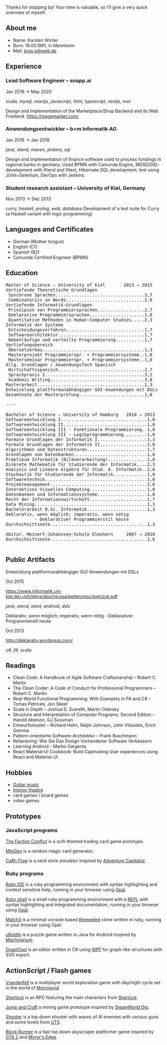 
Thanks for stopping by! Your time is valuable, so I'll give a very quick overview of myself:

## About me

- Name: Karsten Winter
- Born:	18.05.1991, in Mannheim
- Mail:	brox.p@web.de

## Experience

### Lead Software Engineer – snapp.ai 		 		
Jan 2018 → May 2020
 
*scala, mysql, reactjs, javascript, html, typescript, nextjs, rest*

Design and Implementation of the Marketplace/Shop Backend and its Web Frontend. https://magemarket.com/

### Anwendungsentwickler – b+m Informatik AG
Jan 2016 → Jan 2018

*java, xtend, maven, jenkins, sql*

Design and Implementation of finance software used to process fundings in regional banks in germany. Used BPMN with Camunda Engine, MDSD/DSL-development with Xtend and Xtext, Hibernate SQL development, test using JUnit+Selenium, DevOps with Jenkins.

### Student research assistant – University of Kiel, Germany
Nov 2013 → Dec 2013

*curry, haskell, prolog, web, database*
Development of a test suite for Curry (a Haskell variant with logic programming)


## Languages and Certificates

- German (Mother tongue)
- English (C1)
- Spanish (B2)
- Camunda Certified Engineer (BPMN)

## Education

<pre>
Master of Science – University of Kiel       2013 → 2015
Vertiefende Theoretische Grundlagen
 Synchrone Sprachen..................................3,7
 Combinatorics on Words..............................2,0
Vertiefende Informatik-Grundlagen
 Prinzipien von Programmiersprachen..................2,7
 Deklarative Programmiersprachen.....................1,0
 Quantitative Methoden in Human-Computer Studies.....2,3
Informatik der Systeme
 Entscheidungsverfahren..............................1,7
 Softwarearchitektur.................................1,7
 Nebenläufige und verteilte Programmierung...........1,7
Vertiefungsbereich
 Übersetzerbau.......................................1,3
 Masterprojekt Programmierspr. + Programmiersysteme..1,0
 Masterseminar Programmierspr. + Programmiersysteme..1,0
Allg. Grundlagen / Anwendungsfach Spanisch
 Wirtschaftsspanisch.................................2,7
 Sprachpraxis 2......................................3,2
 Academic Writing....................................3,0
Masterarbeit.........................................1,3
Entwicklung plattformunabhängiger GUI-Anwendungen mit DSLs
Gesamtnote der Masterprüfung.........................1,6

----

Bachelor of Science – University of Hamburg   2010 → 2013
Softwareentwicklung I.................................1,0
Softwareentwicklung II................................1,0
Softwareentwicklung III - Funktionale Programmierung..1,0
Softwareentwicklung III - Logikprogrammierung.........1,0
Formale Grundlagen der Informatik I...................1,3
Formale Grundlagen der Informatik II..................1,0
Algorithmen und Datenstrukturen.......................1,7
Grundlagen von Datenbanken............................1,0
Praktikum Informatik (Bildverarbeitung)...............1,0
Diskrete Mathematik für Studierende der Informatik....2,3
Analysis und Lineare Algebra für Stud. d. Informatik..2,0
Stochastik für Studierende der Informatik.............1,0
Softwaretechnik.......................................1,0
Projektmanagement.....................................2,0
Interaktives Visuelles Computing......................1,0
Datenbanken und Informationssysteme...................1,0
Recht der Informationswirtschaft......................1,7
Data Mining...........................................1,3
Bachelorarbeit B.Sc. Informatik.......................1,3
Deklarativ, wenn möglich; imperativ, wenn nötig
           - Deklarativer Programmierstil heute
Durchschnittsnote.....................................1,3

Abitur, Meinert-Johannsen-Schule Elmshorn     2007 → 2010
Durchschnittsnote.....................................1,6

</pre>

## Public Artifacts

Entwicklung plattformunabhängiger GUI-Anwendungen mit DSLs

Oct 2015

https://www.informatik.uni-kiel.de/~mh/lehre/abschlussarbeiten/msc/pietrzyk.pdf

*java, xtend, xtext, android, dsls*

Deklarativ, wenn möglich; imperativ, wenn nötig - Deklarativer Programmierstil heute

Oct 2013

http://deklarativ.wordpress.com/

*c#, f#, scala*

## Readings

- Clean Code: A Handbook of Agile Software Craftsmanship – Robert C. Martin
- The Clean Coder: A Code of Conduct for Professional Programmers – Robert C. Martin
- Real-World Functional Programming: With Examples in F# and C# – Tomas Petricek, Jon Skeet
- Scala in Depth – Joshua D. Suereth, Martin Odersky
- Structure and Interpretation of Computer Programs, Second Edition – Harold Abelson, GJ Sussman 
- Entwurfsmuster – Richard Helm, Ralph Johnson, John Vlissides, Erich Gamma
- Pattern-orientierte Software-Architektur  –  Frank Buschmann
- Refactoring: Wie Sie Das Design Vorhandener Software Verbessern 
- Learning Android – Marko Gargenta 
- React Material‑UI Cookbook: Build Captivating User experiences using React and Material-UI

## Hobbies

- [Guitar music](https://soundcloud.com/karstenwinter)
- [Improv theatre](https://facebook.com/eukalyptussalat)
- card games / board games
- video games

## Prototypes

### JavaScript programs

[The Faction Conflict](factions.md) is a scifi-themed trading card game prototype.

[MtgGen](mtggen.md) is a random magic card generator.

[Ca$h Flow](cf.md) is a nerd store simulator inspired by [Adventure Capitalist](https://en.wikipedia.org/wiki/Adventure_Capitalist).

### Ruby programs

[Ruby IDE](ruby-ide.md) is a ruby programming environment with syntax highlighting and context sensitive help, running in your browser using [Opal](http://opalrb.org).

[Ruby shell](ruby-shell.md) is a small ruby programming environment with a [REPL](https://en.wikipedia.org/wiki/REPL) with syntax highlighting and integrated documentation, running in your browser using [Opal](http://opalrb.org).

[Match3](ruby-match3.md) is a minimal console based [Bejeweled](https://en.wikipedia.org/wiki/Bejeweled) clone written in ruby, running in your browser using Opal.

<!--
### .NET programs

[Angry Nerd](angry-nerd.md) is a 2D platformer game written in C# using the Unity engine that features a generated levels and is cross-platform (Desktop, Browser, Mobile).

[Control Mindstorms](control-mindstorms.md) is an F# program that can read sensors of and send commands to the Mindstorms EV3.

[Flatmania](flatmania.md) is a 2D driving game written in C# using [XNA](https://en.wikipedia.org/wiki/Microsoft_XNA) that features a powerful physics engine and externally defined levels.

[Silver City](silver-city.md) is a small editor for [SimCity 2000](https://en.wikipedia.org/wiki/SimCity_2000) cities written in C# using Silverlight.
-->

[uRiddle](uriddle.md) is a puzzle game written in Java for Android inspired by [Machinarium](https://en.wikipedia.org/wiki/Machinarium).

[GraphTool](graphtool.md) is an editor written in C# using [WPF](https://en.wikipedia.org/wiki/Windows_Presentation_Foundation) for graph-like structures with SVG export.

<!--
## JVM programs

[Clean stacktrace](clean-stacktrace.md) is a small Xtend program that filters out irrelevant lines of a stacktrace that was previously loaded into the clipboard.

[Active annotations](active-annotations.md) can be used in Xtend for seamless metaprogramming. Check out that page for details and examples.

[Illium](illium.md) is a console-based text adventure tool written in Scala and set in the [Mass Effect](https://en.wikipedia.org/wiki/Mass_Effect) universe.

[MathEd](mathed.md) is a small tool written in Xtend using JavaFX that simplifies input of mathematical symbols.
-->

## ActionScript / Flash games

[Vvardenfell](vvardenfell.md) is a multiplayer world exploration game with day/night cycle set in the world of [Morrowind](https://en.wikipedia.org/wiki/The_Elder_Scrolls_III:_Morrowind).

[Sherlock](sherlock.md) is an RPG featuring the main characters from [Sherlock](https://en.wikipedia.org/wiki/Sherlock_(TV_series)).

[Jump and Craft](jump-and-craft.md) a mining game prototype inspired by [SteamWorld Dig](https://en.wikipedia.org/wiki/SteamWorld_Dig).

<!--
[Puzzle](flash-puzzle.md) is a simple puzzle game with drag and drop.
-->

[Shooter](flash-shooter.md) is a top down shooter with waves of AI enemies with various guns and some levels from [UT3](https://en.wikipedia.org/wiki/Unreal_Tournament_3).

[Block Runner](flash-block-runner.md) is a fast top down skyscraper platformer game inspired by [GTA 2](https://en.wikipedia.org/wiki/Grand_Theft_Auto_2) and [Mirror's Edge](https://en.wikipedia.org/wiki/Mirror’s_Edge).
<!--
[RGB clock](flash-clock.md): Can you read it? Can you explain it? Would you wear it?
-->
